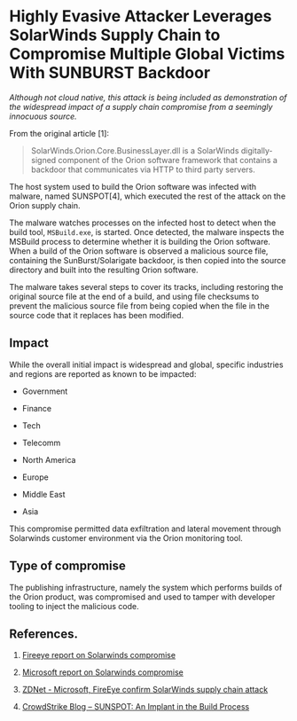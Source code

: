 # Highly Evasive Attacker Leverages SolarWinds Supply Chain to Compromise Multiple Global Victims With SUNBURST Backdoor

*Although not cloud native, this attack is being included as demonstration of
the widespread impact of a supply chain compromise from a seemingly innocuous 
source.*

From the original article [1]:

> SolarWinds.Orion.Core.BusinessLayer.dll is a SolarWinds digitally-signed
> component of the Orion software framework that contains a backdoor that
> communicates via HTTP to third party servers. 

The host system used to build the Orion software was infected with malware,
named SUNSPOT[4], which executed the rest of the attack on the Orion supply
chain.

The malware watches processes on the infected host to detect when the build
tool, `MSBuild.exe`, is started. Once detected, the malware inspects the
MSBuild process to determine whether it is building the Orion software.
When a build of the Orion software is observed a malicious source file,
containing the SunBurst/Solarigate backdoor, is then copied into the source
directory and built into the resulting Orion software.

The malware takes several steps to cover its tracks, including restoring the
original source file at the end of a build, and using file checksums to prevent
the malicious source file from being copied when the file in the source code
that it replaces has been modified.

## Impact

While the overall initial impact is widespread and global, specific industries
and regions are reported as known to be impacted:
* Government
* Finance
* Tech
* Telecomm

* North America
* Europe
* Middle East
* Asia

This compromise permitted data exfiltration and lateral movement through
Solarwinds customer environment via the Orion monitoring tool.

## Type of compromise

The publishing infrastructure, namely the system which performs builds of the
Orion product, was compromised and used to tamper with developer tooling to
inject the malicious code.

## References.

1. [Fireeye report on Solarwinds compromise](https://www.fireeye.com/blog/threat-research/2020/12/evasive-attacker-leverages-solarwinds-supply-chain-compromises-with-sunburst-backdoor.html)

2. [Microsoft report on Solarwinds compromise](https://msrc-blog.microsoft.com/2020/12/13/customer-guidance-on-recent-nation-state-cyber-attacks/)

3. [ZDNet - Microsoft, FireEye confirm SolarWinds supply chain attack](https://www.zdnet.com/article/microsoft-fireeye-confirm-solarwinds-supply-chain-attack/)

4. [CrowdStrike Blog – SUNSPOT: An Implant in the Build Process](https://www.crowdstrike.com/blog/sunspot-malware-technical-analysis/)
